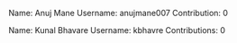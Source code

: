 
Name: Anuj Mane
Username: anujmane007
Contribution: 0

Name: Kunal Bhavare
Username: kbhavre
Contributions: 0
